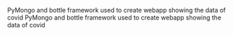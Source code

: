 PyMongo and bottle framework used to create webapp showing the data of covid
PyMongo and bottle framework used to create webapp showing the data of covid
